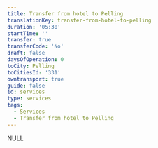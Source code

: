```yaml
---
title: Transfer from hotel to Pelling
translationKey: transfer-from-hotel-to-pelling
duration: '05:30'
startTime: ''
transfer: true
transferCode: 'No'
draft: false
daysOfOperation: 0
toCity: Pelling
toCitiesId: '331'
owntransport: true
guide: false
id: services
type: services
tags:
  - Services
  - Transfer from hotel to Pelling
---
```

NULL
